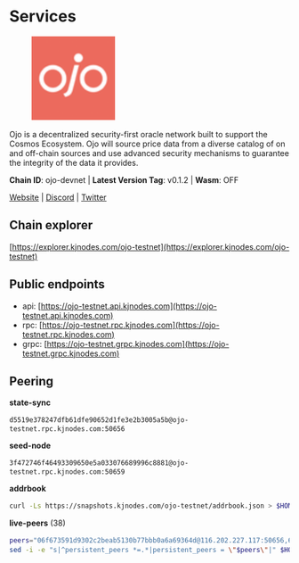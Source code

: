 # Services

<figure><img src="https://raw.githubusercontent.com/kj89/cosmos-images/main/logos/ojo.png" width="150" alt=""><figcaption></figcaption></figure>

Ojo is a decentralized security-first oracle network built  to support the Cosmos Ecosystem. Ojo will source price data  from a diverse catalog of on and off-chain sources and use  advanced security mechanisms to guarantee the integrity of the data it provides.

**Chain ID**: ojo-devnet | **Latest Version Tag**: v0.1.2 | **Wasm**: OFF

[Website](https://ojo.network) | [Discord](https://discord.gg/fd8Yrex8nC) | [Twitter](https://twitter.com/ojo_network)




## Chain explorer
[https://explorer.kjnodes.com/ojo-testnet](https://explorer.kjnodes.com/ojo-testnet)

## Public endpoints

* api: [https://ojo-testnet.api.kjnodes.com](https://ojo-testnet.api.kjnodes.com)
* rpc: [https://ojo-testnet.rpc.kjnodes.com](https://ojo-testnet.rpc.kjnodes.com)
* grpc: [https://ojo-testnet.grpc.kjnodes.com](https://ojo-testnet.grpc.kjnodes.com)

## Peering

**state-sync**

```text
d5519e378247dfb61dfe90652d1fe3e2b3005a5b@ojo-testnet.rpc.kjnodes.com:50656
```

**seed-node**

```text
3f472746f46493309650e5a033076689996c8881@ojo-testnet.rpc.kjnodes.com:50659
```

**addrbook**
```bash
curl -Ls https://snapshots.kjnodes.com/ojo-testnet/addrbook.json > $HOME/.ojo/config/addrbook.json
```

**live-peers** (38)
```bash
peers="06f673591d9302c2beab5130b77bbb0a6a69364d@116.202.227.117:50656,622e5b7bc26be4edc4a9112ed0c5c8b00aa72721@185.246.84.196:26656,0d4dc8d9e80df99fdf7fbb0e44fbe55e0f8dde28@65.108.205.47:14756,4609153f2b095b6c7f98b9cd3d079fe8fcd992db@95.216.14.58:61356,8f414276a2cb7a97d37a3e126c186972e1968039@65.108.4.233:56656,d5519e378247dfb61dfe90652d1fe3e2b3005a5b@65.109.68.190:50656,cd4d7ffdad8bd258cd90c22ec7197c0fdf9f3648@38.242.134.73:27656,d2489830a5e91ec214edfc54756512e4f89f2609@65.109.92.79:12656,d5b2ae8815b09a30ab253957f7eca052dde3101d@65.108.9.164:24656,5c2a752c9b1952dbed075c56c600c3a79b58c395@95.214.52.139:27226,9015c79a2ae5a0033f4ee9237a19ea67579e37f8@135.181.57.104:26656,f4663c5df8ee2e2b6e1cc6a9d7ad09687a27e08c@68.183.32.158:26656,239caa37cb0f131b01be8151631b649dc700cd97@95.217.200.36:46656,7bf4e4a18bf2006f79f50c79903f77d4e2a5a303@65.21.77.175:33307,50e9bd8647571268df2313df6c46ba9960c9f40e@178.128.88.30:26656,969b1e53d217abf769054777190f9a65eb8174cf@46.4.61.91:26656,11bb322f6396a1ca67717cf162385ed250503e28@154.12.253.123:36656,f474a520009496972515f843cdb835fc7d663779@65.109.23.114:21656,8b6c75d20ac3ceeb7f0f1d4b5fc89a69e567c47b@65.108.231.238:36656,f63f353c1e8b47b6fe1cbbda91b5a91673c155b3@89.163.132.156:36656,4764a447ea3518e5017756b42ca5f6442b2f5768@5.161.114.1:26656,a23cc4cbb09108bc9af380083108262454539aeb@35.215.116.65:26656,7416a65de3cc548a537dbb8bdf93dbd83fe401d2@78.107.234.44:26656,b6a132b99a63edffeb761560c3e395bf3298de7f@155.138.145.250:26656,7186f24ace7f4f2606f56f750c2684d387dc39ac@65.108.231.124:12656,0ac9841750afe017b882768b0e29e72b8296d6b0@104.194.8.68:46656,f70138a8bbca35814ed947184821f8a561651793@185.234.69.143:30656,e7689e281278e2e52c95962cab219e681b641c1a@46.0.203.78:21656,9ea0473b3684dbf1f2cf194f69f746566dab6760@78.46.99.50:22656,a3a9014f82cb69fe0494ea3bc49990027d081a5a@65.108.126.35:36656,4bfc6d62d115a2440f9e5dc10c21d302dbdf5c64@34.220.136.165:26656,57847cb629cd707515b838a5baaf2b5c3ca0b022@65.108.199.206:37656,d18abe07d27a732e913a782d31b691087a76078d@88.99.164.158:37096,8671c2dbbfd918374292e2c760704414d853f5b7@35.215.121.109:26656,b0968b57bcb5e527230ef3cfa3f65d5f1e4647dd@35.212.224.95:26656,bab2e24e088af1efc88684a83024fa31baad34e5@185.137.122.106:26656,1e2a49792b0e0686827ec0fbc101a9ad709e0f28@88.210.9.78:26656,ae2b3551615ae4a7d0d4397b1a5f2d97509b468a@94.130.219.37:12656"
sed -i -e "s|^persistent_peers *=.*|persistent_peers = \"$peers\"|" $HOME/.ojo/config/config.toml
```
